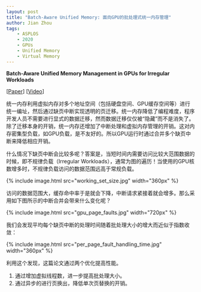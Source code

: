 ```yaml
---
layout: post
title: "Batch-Aware Unified Memory: 面向GPU的批处理式统一内存管理"
author: Jian Zhou
tags:
    - ASPLOS
    - 2020
    - GPUs
    - Unified Memory
    - Virtual Memory
---
```


**Batch-Aware Unified Memory Management in GPUs for Irregular Workloads**

[[Paper](https://ramyadhadidi.github.io/files/kim-asplos20.pdf)] [[Video](https://www.youtube.com/watch?v=jMfQEZNvhg8)]

统一内存利用虚拟内存对多个地址空间（包括硬盘空间、GPU缓存空间等）进行统一编址，然后通过缺页中断实现透明的页迁移。统一内存降低了编程难度，程序开发人员不需要进行显式的数据迁移，然而数据迁移仅仅被“隐藏”而不是消失了。除了迁移本身的开销，统一内存还增加了中断处理和虚拟内存管理的开销。这对内存密集型负载，如GPU负载，是不友好的。所以GPU运行时通过合并多个缺页中断来降低相应开销。

什么情况下缺页中断会比较多呢？答案是，当短时间内需要访问比较大范围数据的时候，即不规律负载（Irregular Workloads），通常为图的遍历！当使用的GPU核数增多时，不规律负载访问的数据范围远高于常规负载。

{% include image.html src="working_set_size.jpg" width="360px" %}

访问的数据范围大，缓存命中率于是就会下降，中断请求紧接着就会增多。那么采用如下图所示的中断合并会带来什么变化呢？

{% include image.html src="gpu_page_faults.jpg" width="720px" %}

我们会发现平均每个缺页中断的处理时间随着批处理大小的增大而近似于指数收敛：

{% include image.html src="per_page_fault_handling_time.jpg" width="360px" %}

利用这个发现，这篇论文通过两个优化提高性能。

1. 通过增加虚拟线程数，进一步提高批处理大小。
2. 通过异步的进行页换出，降低单次页替换的开销。